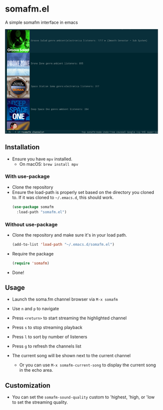 # somafm.el
A simple somafm interface in emacs

![somafm.el screenshot](/screenshot.png "somafm.el screenshot")

## Installation
- Ensure you have `mpv` installed. 
  - On macOS: `brew install mpv`

### With use-package
- Clone the repository
- Ensure the load-path is properly set based on the directory you cloned to.
  If it was cloned to `~/.emacs.d`, this should work.
  ```lisp
  (use-package somafm
    :load-path "somafm.el")
  ```
### Without use-package
- Clone the repository and make sure it's in your load path.
  ```lisp
  (add-to-list 'load-path "~/.emacs.d/somafm.el")
  ```
- Require the package
  ```lisp
  (require 'somafm)
  ```
- Done!

## Usage
- Launch the soma.fm channel browser via `M-x somafm`
- Use `n` and `p` to navigate
- Press `<return>` to start streaming the highlighted channel
- Press `s` to stop streaming playback
- Press `l` to sort by number of listeners
- Press `g` to refresh the channels list

- The current song will be shown next to the current channel
  - Or you can use `M-x somafm-current-song` to display the current song in the echo area.
  
## Customization

- You can set the `somafm-sound-quality` custom to 'highest, 'high, or 'low to set the streaming quality.
